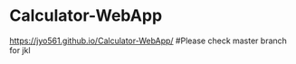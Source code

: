 # Calculator-WebApp
https://jyo561.github.io/Calculator-WebApp/
#Please check master branch for  jkl
